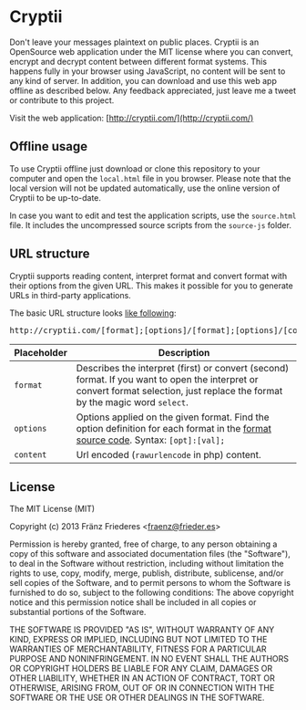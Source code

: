 Cryptii
=======
Don't leave your messages plaintext on public places.
Cryptii is an OpenSource web application under the MIT license where you can convert, encrypt and decrypt content between different format systems.
This happens fully in your browser using JavaScript, no content will be sent to any kind of server.
In addition, you can download and use this web app offline as described below.
Any feedback appreciated, just leave me a tweet or contribute to this project.

Visit the web application: [http://cryptii.com/](http://cryptii.com/)

## Offline usage
To use Cryptii offline just download or clone this repository to your computer and open the `local.html` file in you browser. Please note that the local version will not be updated automatically, use the online version of Cryptii to be up-to-date.

In case you want to edit and test the application scripts, use the `source.html` file. It includes the uncompressed source scripts from the `source-js` folder.

## URL structure
Cryptii supports reading content, interpret format and convert format with their options from the given URL. This makes it possible for you to generate URLs in third-party applications.

The basic URL structure looks [like following](http://cryptii.com/caesar;shift:12/text/FTUE%20UE%20M%20FQEF%20RAD%20SUFTGN.):
<pre>
http://cryptii.com/[format];[options]/[format];[options]/[content]
</pre>

| Placeholder  | Description   |
| ------------ | ------------- |
| `format`     | Describes the interpret (first) or convert (second) format. If you want to open the interpret or convert format selection, just replace the format by the magic word `select`. |
| `options`    | Options applied on the given format. Find the option definition for each format in the [format source code](https://github.com/the2f/Cryptii/tree/master/js-source/conversion/formats). Syntax: `[opt]:[val];` |
| `content`     | Url encoded (`rawurlencode` in php) content. |

## License
The MIT License (MIT)

Copyright (c) 2013 Fränz Friederes <[fraenz@frieder.es](mailto:fraenz@frieder.es)>

Permission is hereby granted, free of charge, to any person obtaining a copy of this software and associated documentation files (the "Software"), to deal in the Software without restriction, including without limitation the rights to use, copy, modify, merge, publish, distribute, sublicense, and/or sell copies of the Software, and to permit persons to whom the Software is furnished to do so, subject to the following conditions:
The above copyright notice and this permission notice shall be included in all copies or substantial portions of the Software.

THE SOFTWARE IS PROVIDED "AS IS", WITHOUT WARRANTY OF ANY KIND, EXPRESS OR IMPLIED, INCLUDING BUT NOT LIMITED TO THE WARRANTIES OF MERCHANTABILITY, FITNESS FOR A PARTICULAR PURPOSE AND NONINFRINGEMENT. IN NO EVENT SHALL THE AUTHORS OR COPYRIGHT HOLDERS BE LIABLE FOR ANY CLAIM, DAMAGES OR OTHER LIABILITY, WHETHER IN AN ACTION OF CONTRACT, TORT OR OTHERWISE, ARISING FROM, OUT OF OR IN CONNECTION WITH THE SOFTWARE OR THE USE OR OTHER DEALINGS IN THE SOFTWARE.
